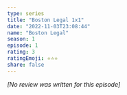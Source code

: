 ```yaml
---
type: series
title: "Boston Legal 1x1"
date: "2022-11-03T23:08:44"
name: "Boston Legal"
season: 1
episode: 1
rating: 3
ratingEmoji: ⭐️⭐️⭐️
share: false
---
```


*[No review was written for this episode]*
